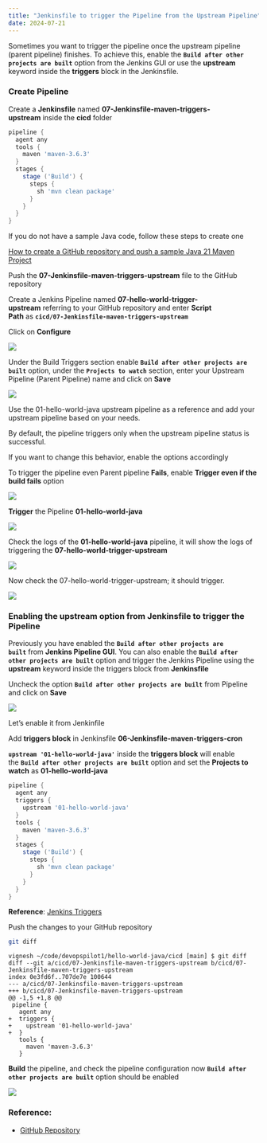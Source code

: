 ```yaml
---
title: "Jenkinsfile to trigger the Pipeline from the Upstream Pipeline"
date: 2024-07-21
---
```


Sometimes you want to trigger the pipeline once the upstream pipeline (parent pipeline) finishes. To achieve this, enable the **`Build after other projects are built`** option from the Jenkins GUI or use the **upstream** keyword inside the **triggers** block in the Jenkinsfile.

### Create Pipeline

Create a **Jenkinsfile** named **07-Jenkinsfile-maven-triggers-upstream** inside the **cicd** folder

```groovy
pipeline {
  agent any
  tools {
    maven 'maven-3.6.3' 
  }
  stages {
    stage ('Build') {
      steps {
        sh 'mvn clean package'
      }
    }
  }
}
```

If you do not have a sample Java code, follow these steps to create one

[How to create a GitHub repository and push a sample Java 21 Maven Project](https://devopspilot.com/maven/how-to-create-a-github-repository-and-push-a-sample-java-maven-project/)

Push the **07-Jenkinsfile-maven-triggers-upstream** file to the GitHub repository

Create a Jenkins Pipeline named **07-hello-world-trigger-upstream** referring to your GitHub repository and enter **Script Path** as **`cicd/07-Jenkinsfile-maven-triggers-upstream`**

Click on **Configure**

![](../images/jenkins-hw-j-configure.png)

Under the Build Triggers section enable **`Build after other projects are built`** option, under the **`Projects to watch`** section, enter your Upstream Pipeline (Parent Pipeline) name and click on **Save**

![](../images/jenkins-hw-j-07-upstream-config-1024x588.png)

Use the 01-hello-world-java upstream pipeline as a reference and add your upstream pipeline based on your needs.

By default, the pipeline triggers only when the upstream pipeline status is successful.

If you want to change this behavior, enable the options accordingly

To trigger the pipeline even Parent pipeline **Fails**, enable **Trigger even if the build fails** option

![](../images/jenkins-hw-j-07-upstream-config-fail-1024x471.png)

**Trigger** the Pipeline **01-hello-world-java**

![](../images/jenkins-hw-j-07-trigger-upstream.png)

Check the logs of the **01-hello-world-java** pipeline, it will show the logs of triggering the **07-hello-world-trigger-upstream**

![](../images/jenkins-hw-j-07-trigger-upstream-logs-1024x764.png)

Now check the 07-hello-world-trigger-upstream; it should trigger.

![](../images/jenkins-hw-j-07-triggered-logs-1024x326.png)

### Enabling the **upstream** option from Jenkinsfile to trigger the Pipeline

Previously you have enabled the **`Build after other projects are built`** from **Jenkins Pipeline GUI**. You can also enable the **`Build after other projects are built`** option and trigger the Jenkins Pipeline using the **upstream** keyword inside the triggers block from **Jenkinsfile**

Uncheck the option **`Build after other projects are built`** from Pipeline and click on **Save**

![](../images/jenkins-hw-j-07-upstream-uncheck.png)

Let’s enable it from Jenkinfile

Add **triggers block** in Jenkinsfile **06-Jenkinsfile-maven-triggers-cron**

**`upstream '01-hello-world-java'`** inside the **triggers block** will enable the **`Build after other projects are built`** option and set the **Projects to watch** as **01-hello-world-java**

```groovy
pipeline {
  agent any
  triggers {
    upstream '01-hello-world-java'
  }
  tools {
    maven 'maven-3.6.3'
  }
  stages {
    stage ('Build') {
      steps {
        sh 'mvn clean package'
      }
    }
  }
}
```

**Reference**: [Jenkins Triggers](https://www.jenkins.io/doc/book/pipeline/syntax/#triggers)

Push the changes to your GitHub repository

```bash
git diff
```

```
vignesh ~/code/devopspilot1/hello-world-java/cicd [main] $ git diff
diff --git a/cicd/07-Jenkinsfile-maven-triggers-upstream b/cicd/07-Jenkinsfile-maven-triggers-upstream
index 0e3fd6f..707de7e 100644
--- a/cicd/07-Jenkinsfile-maven-triggers-upstream
+++ b/cicd/07-Jenkinsfile-maven-triggers-upstream
@@ -1,5 +1,8 @@
 pipeline {
   agent any
+  triggers {
+    upstream '01-hello-world-java'
+  }
   tools {
     maven 'maven-3.6.3' 
   }
```

**Build** the pipeline, and check the pipeline configuration now **`Build after other projects are built`** option should be enabled

![](../images/jenkins-hw-j-07-upstream-config-jenkinsfile-1024x457.png)

### Reference:

- [GitHub Repository](https://github.com/vigneshsweekaran/hello-world)
